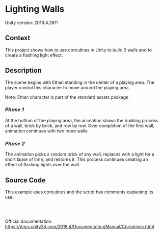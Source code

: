 # **Lighting Walls**
 
Unity version: 2018.4.26f1

## Context

This project shows how to use coroutines in Unity to build 3 walls and to create a flashing light effect.

## Description

The scene begins with Ethan standing in the center of a playing area. The player control this character to move around the playing area.

Note:  Ethan character is part of the standard assets package.

### *Phase 1*

At the bottom of the playing area, the animation shows the building process of a wall, brick by brick, and row by row. Over completion of the first wall, animation continues with two more walls.

### *Phase 2*

The animation picks a random brick of any wall, replaces with a light for a short lapse of time, and restores it. This process continues creating an effect of flashing lights over the wall.

## Source Code

This example uses coroutines and the script has comments explaining its use.

<br>
<br>
 
Official documentation: https://docs.unity3d.com/2018.4/Documentation/Manual/Coroutines.html
